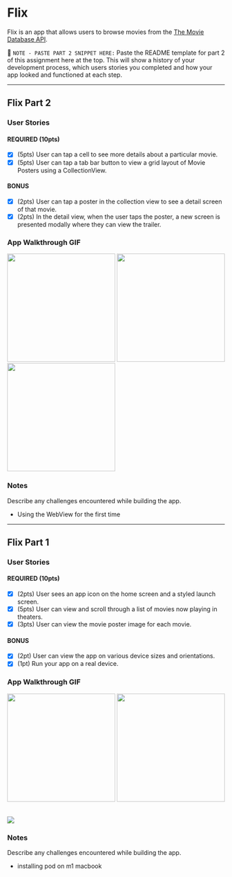 # Flix

Flix is an app that allows users to browse movies from the [The Movie Database API](http://docs.themoviedb.apiary.io/#).

📝 `NOTE - PASTE PART 2 SNIPPET HERE:` Paste the README template for part 2 of this assignment here at the top. This will show a history of your development process, which users stories you completed and how your app looked and functioned at each step.

---
## Flix Part 2

### User Stories

#### REQUIRED (10pts)
- [x] (5pts) User can tap a cell to see more details about a particular movie.
- [x] (5pts) User can tap a tab bar button to view a grid layout of Movie Posters using a CollectionView.

#### BONUS
- [x] (2pts) User can tap a poster in the collection view to see a detail screen of that movie.
- [x] (2pts) In the detail view, when the user taps the poster, a new screen is presented modally where they can view the trailer.

### App Walkthrough GIF
<p float="left">
  <img src="http://g.recordit.co/XECzHA8o71.gif" width=250>
  <img src="http://g.recordit.co/xYvhke50h0.gif" width=250>
  <img src="http://g.recordit.co/BkW1k0wuyc.gif" width=250>
</p>

### Notes
Describe any challenges encountered while building the app.
 - Using the WebView for the first time
---
## Flix Part 1

### User Stories

#### REQUIRED (10pts)
- [x] (2pts) User sees an app icon on the home screen and a styled launch screen.
- [x] (5pts) User can view and scroll through a list of movies now playing in theaters.
- [x] (3pts) User can view the movie poster image for each movie.

#### BONUS
- [x] (2pt) User can view the app on various device sizes and orientations.
- [x] (1pt) Run your app on a real device.

### App Walkthrough GIF

<p float = "left">
  <img src="http://g.recordit.co/KvTMlHdvY4.gif" width=250>
  <img src="http://g.recordit.co/ND4xXQPOqC.gif" width=250>
</p>

<br><img src="http://g.recordit.co/X7OQtjnVeB.gif"><br>
### Notes
Describe any challenges encountered while building the app.
 - installing pod on m1 macbook
